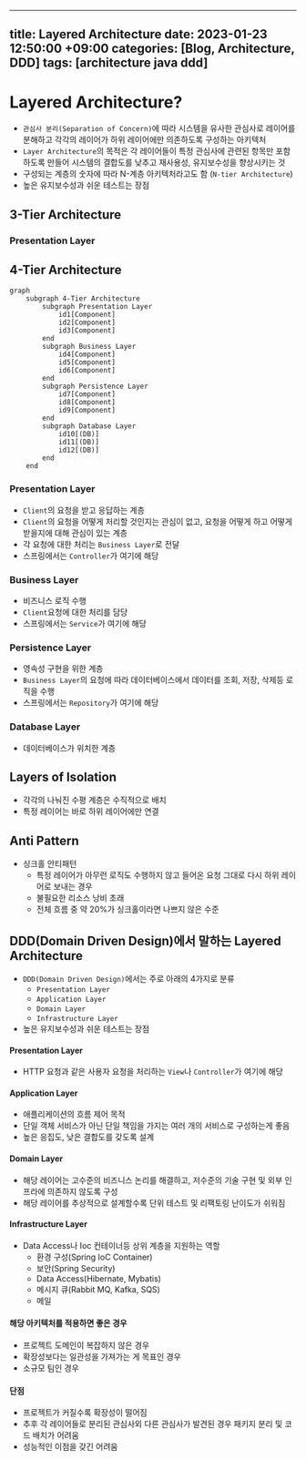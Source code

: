 
---
title: Layered Architecture
date: 2023-01-23 12:50:00 +09:00
categories: [Blog, Architecture, DDD]
tags: [architecture java ddd]
---


# Layered Architecture?

- `관심사 분리(Separation of Concern)`에 따라 시스템을 유사한 관심사로 레이어를 분해하고 각각의 레이어가 하위 레이어에만 의존하도록 구성하는 아키텍처
- `Layer Architecture`의 목적은 각 레이어들이 특정 관심사에 관련된 항목만 포함하도록 만들어 시스템의 결합도를 낮추고 재사용성, 유지보수성을 향상시키는 것
- 구성되는 계층의 숫자에 따라 N-계층 아키텍처라고도 함 (`N-tier Architecture`)
- 높은 유지보수성과 쉬운 테스트는 장점

## 3-Tier Architecture

### Presentation Layer



## 4-Tier Architecture
 
```mermaid
graph
	subgraph 4-Tier Architecture
		subgraph Presentation Layer
			id1[Component]
			id2[Component]
			id3[Component]
		end
		subgraph Business Layer
			id4[Component]
			id5[Component]
			id6[Component]
		end
		subgraph Persistence Layer
			id7[Component]
			id8[Component]
			id9[Component]
		end
		subgraph Database Layer
			id10[(DB)]
			id11[(DB)]
			id12[(DB)]
		end
	end
```

### Presentation Layer
- `Client`의 요청을 받고 응답하는 계층
- `Client`의 요청을 어떻게 처리할 것인지는 관심이 없고, 요청을 어떻게 하고 어떻게 받을지에 대해 관심이 있는 계층
- 각 요청에 대한 처리는 `Business Layer`로 전달
- 스프링에서는 `Controller`가 여기에 해당

### Business Layer
- 비즈니스 로직 수행
- `Client`요청에 대한 처리를 담당
- 스프링에서는 `Service`가 여기에 해당

### Persistence Layer
- 영속성 구현을 위한 계층
- `Business Layer`의 요청에 따라 데이터베이스에서 데이터를 조회, 저장, 삭제등 로직을 수행
- 스프링에서는 `Repository`가 여기에 해당

### Database Layer
- 데이터베이스가 위치한 계층


## Layers of Isolation
- 각각의 나눠진 수평 계층은 수직적으로 배치
- 특정 레이어는 바로 하위 레이어에만 연결


## Anti Pattern
- 싱크홀 안티패턴
	- 특정 레이어가 아무런 로직도 수행하지 않고 들어온 요청 그대로 다시 하위 레이어로 보내는 경우
	- 불필요한 리소스 낭비 초래
	- 전체 흐름 중 약 20%가 싱크홀이라면 나쁘지 않은 수준



## DDD(Domain Driven Design)에서 말하는 Layered Architecture

- `DDD(Domain Driven Design)`에서는 주로 아래의 4가지로 분류
	- `Presentation Layer`
	- `Application Layer`
	- `Domain Layer`
	- `Infrastructure Layer`
- 높은 유지보수성과 쉬운 테스트는 장점

#### Presentation Layer
- HTTP 요청과 같은 사용자 요청을 처리하는 `View`나 `Controller`가 여기에 해당

#### Application Layer
- 애플리케이션의 흐름 제어 목적
- 단일 객체 서비스가 아닌 단일 책임을 가지는 여러 개의 서비스로 구성하는게 좋음
- 높은 응집도, 낮은 결합도를 갖도록 설계

#### Domain Layer
- 해당 레이어는 고수준의 비즈니스 논리를 해결하고, 저수준의 기술 구현 및 외부 인프라에 의존하지 않도록 구성
- 해당 레이어를 추상적으로 설계할수록 단위 테스트 및 리팩토링 난이도가 쉬워짐

#### Infrastructure Layer
- Data Access나 Ioc 컨테이너등 상위 계층을 지원하는 역할
	- 환경 구성(Spring IoC Container)
	- 보안(Spring Security)
	- Data Access(Hibernate, Mybatis)
	- 메시지 큐(Rabbit MQ, Kafka, SQS)
	- 메일


#### 해당 아키텍처를 적용하면 좋은 경우
- 프로젝트 도메인이 복잡하지 않은 경우
- 확장성보다는 일관성을 가져가는 게 목표인 경우
- 소규모 팀인 경우

#### 단점
- 프로젝트가 커질수록 확장성이 떨어짐
- 추후 각 레이어들로 분리된 관심사외 다른 관심사가 발견된 경우 패키지 분리 및 코드 배치가 어려움
- 성능적인 이점을 갖긴 어려움